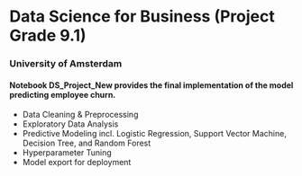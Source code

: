 # Data Science for Business (Project Grade 9.1)
### University of Amsterdam 

#### Notebook DS_Project_New provides the final implementation of the model predicting employee churn. 

<ul>
<li>Data Cleaning & Preprocessing
<li>Exploratory Data Analysis
<li>Predictive Modeling incl. Logistic Regression, Support Vector Machine, Decision Tree, and Random Forest
<li>Hyperparameter Tuning
<li>Model export for deployment
</ul>





